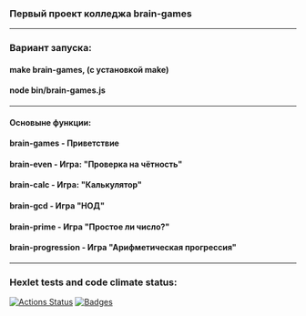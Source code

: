 ### Первый проект колледжа brain-games
---
### Вариант запуска:
#### make brain-games, (с установкой make)
#### node bin/brain-games.js
---
#### Основыне функции:
#### brain-games - Приветствие 
#### brain-even - Игра: "Проверка на чётность"
#### brain-calc - Игра: "Калькулятор"
#### brain-gcd - Игра "НОД"
#### brain-prime - Игра "Простое ли число?"
#### brain-progression -  Игра "Арифметическая прогрессия"
---
### Hexlet tests and code climate status:
[![Actions Status](https://github.com/Vandopal/frontend-project-44/workflows/hexlet-check/badge.svg)](https://github.com/Vandopal/frontend-project-44/actions) [![Badges](https://api.codeclimate.com/v1/badges/769b7b913bdb4f834bf7/maintainability)](https://codeclimate.com/github/imakepizza/frontend-project-44/maintainability)
